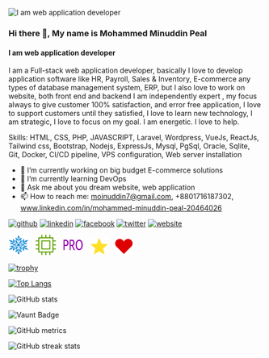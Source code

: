 ![I am web application developer](https://scontent.fdac5-1.fna.fbcdn.net/v/t39.30808-6/485349482_10227391219022008_3774171597239660748_n.jpg?_nc_cat=106&ccb=1-7&_nc_sid=cc71e4&_nc_eui2=AeGICxDbx7jWKW8kLyznfSLhbj66Gb-oirVuProZv6iKtcvvSx1pOWdf_-zkufA2CZo&_nc_ohc=6xvcFTXWY34Q7kNvgH_B6pi&_nc_oc=Adli4ttEXX_El7iJfqoyhmsMi2gehOKzLIEFbtw8kkocu1m8brt3w_srgjEp1WtKYes&_nc_zt=23&_nc_ht=scontent.fdac5-1.fna&_nc_gid=Ft1sliu01laXg_-XByDGUw&oh=00_AYGLf4Pc7tuexqKHP2wSG_MceFlRc60MzN73WiXoIp2dbg&oe=67E1ADC9)

### Hi there 👋, My name is Mohammed Minuddin Peal
#### I am web application developer


I am a Full-stack web application developer, basically I love to develop application software like HR, Payroll, Sales & Inventory, E-commerce any types of database management system, ERP, but I also love to work on website, both front end and backend I am independently expert , my focus always to give customer 100% satisfaction, and error free application, I love to support customers until they satisfied, I love to learn new technology, I am strategic, I love to focus on my goal. I am energetic. I love to help.

Skills: HTML, CSS, PHP, JAVASCRIPT, Laravel, Wordpress, VueJs, ReactJs, Tailwind css, Bootstrap, Nodejs, ExpressJs, Mysql, PgSql, Oracle, Sqlite, Git, Docker, CI/CD pipeline, VPS configuration, Web server installation

- 🔭 I’m currently working on big budget E-commerce solutions 
- 🌱 I’m currently learning DevOps 
- 💬 Ask me about you dream website, web application 
- 📫 How to reach me: moinuddin7@gmail.com, +8801716187302, www.linkedin.com/in/mohammed-minuddin-peal-20464026 


[<img src='https://cdn.jsdelivr.net/npm/simple-icons@3.0.1/icons/github.svg' alt='github' height='40'>](https://github.com/moin786/moin786)  [<img src='https://cdn.jsdelivr.net/npm/simple-icons@3.0.1/icons/linkedin.svg' alt='linkedin' height='40'>](https://www.linkedin.com/in/mohammed-minuddin-peal-20464026/)  [<img src='https://cdn.jsdelivr.net/npm/simple-icons@3.0.1/icons/facebook.svg' alt='facebook' height='40'>](https://www.facebook.com/moin.chowdhury.9)  [<img src='https://cdn.jsdelivr.net/npm/simple-icons@3.0.1/icons/twitter.svg' alt='twitter' height='40'>](https://twitter.com/https://x.com/moinuM786)  [<img src='https://cdn.jsdelivr.net/npm/simple-icons@3.0.1/icons/icloud.svg' alt='website' height='40'>](https://minuddinpeal.com)  

<a href='https://archiveprogram.github.com/'><img src='https://raw.githubusercontent.com/acervenky/animated-github-badges/master/assets/acbadge.gif' width='40' height='40'></a> <a href='https://docs.github.com/en/developers'><img src='https://raw.githubusercontent.com/acervenky/animated-github-badges/master/assets/devbadge.gif' width='40' height='40'></a> <a href='https://github.com/pricing'><img src='https://raw.githubusercontent.com/acervenky/animated-github-badges/master/assets/pro.gif' width='40' height='40'></a> <a href='https://stars.github.com/'><img src='https://raw.githubusercontent.com/acervenky/animated-github-badges/master/assets/starbadge.gif' width='35' height='35'></a> <a href='https://docs.github.com/en/github/supporting-the-open-source-community-with-github-sponsors'><img src='https://raw.githubusercontent.com/acervenky/animated-github-badges/master/assets/sponsorbadge.gif' width='35' height='35'></a> 

[![trophy](https://github-profile-trophy.vercel.app/?username=moin786)](https://github.com/ryo-ma/github-profile-trophy)

[![Top Langs](https://github-readme-stats.vercel.app/api/top-langs/?username=moin786)](https://github.com/anuraghazra/github-readme-stats)

![GitHub stats](https://github-readme-stats.vercel.app/api?username=moin786&show_icons=true)  

![Vaunt Badge](https://api.vaunt.dev/v1/github/entities/moin786/contributions?format=svg&private=false)  

![GitHub metrics](https://metrics.lecoq.io/moin786)  

![GitHub streak stats](https://streak-stats.demolab.com/?user=moin786)  



